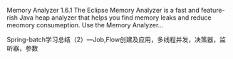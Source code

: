 




Memory Analyzer 1.6.1
The Eclipse Memory Analyzer is a fast and feature-rish Java heap
analyzer that helps you find memory leaks and reduce meomory consumeption.
Use the Memory Analyzer...


Spring-batch学习总结（2）—Job,Flow创建及应用，多线程并发，决策器，监听器，参数

